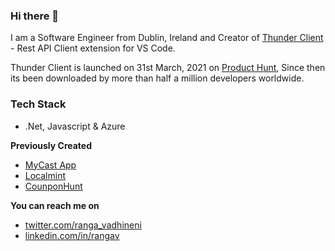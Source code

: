 ### Hi there 👋

I am a Software Engineer from Dublin, Ireland and Creator of [Thunder Client](https://www.thunderclient.com/) - Rest API Client extension for VS Code. 
 
Thunder Client is launched on 31st March, 2021 on [Product Hunt](https://www.producthunt.com/posts/thunder-client), Since then its been downloaded by more than half a million developers worldwide.

### Tech Stack
* .Net, Javascript & Azure

**Previously Created**
* [MyCast App](https://www.mycastpro.com/)
* [Localmint](https://www.localmint.com/)
* [CounponHunt](https://www.producthunt.com/posts/couponhunt)


**You can reach me on**
* [twitter.com/ranga_vadhineni](https://twitter.com/ranga_vadhineni)
* [linkedin.com/in/rangav](https://www.linkedin.com/in/rangav/)



<!--
**rangav/rangav** is a ✨ _special_ ✨ repository because its `README.md` (this file) appears on your GitHub profile.

Here are some ideas to get you started:

- 🔭 I’m currently working on ...
- 🌱 I’m currently learning ...
- 👯 I’m looking to collaborate on ...
- 🤔 I’m looking for help with ...
- 💬 Ask me about ...
- 📫 How to reach me: ...
- 😄 Pronouns: ...
- ⚡ Fun fact: ...
-->

